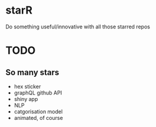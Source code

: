 # starR
Do something useful/innovative with all those starred repos

# TODO

## So many stars

- hex sticker
- graphQL github API
- shiny app
- NLP
- catgorisation model
- animated, of course
